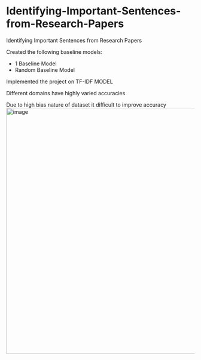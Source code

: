 # Identifying-Important-Sentences-from-Research-Papers
Identifying Important Sentences from Research Papers

Created the following baseline models:
- 1 Baseline Model
- Random Baseline Model

Implemented the project on TF-IDF MODEL

Different domains have highly varied accuracies

Due to high bias nature of dataset it difficult to improve accuracy 
<img width="657" alt="image" src="https://github.com/Chundru-Harshita/Identifying-Important-Sentences-from-Research-Papers/assets/63948697/d746b301-5e0a-4707-9821-cf1b06772b73">
